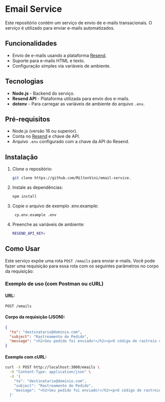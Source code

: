 # Email Service

Este repositório contém um serviço de envio de e-mails transacionais. O serviço é utilizado para enviar e-mails automatizados.

## Funcionalidades

- Envio de e-mails usando a plataforma [Resend](https://resend.com).
- Suporte para e-mails HTML e texto.
- Configuração simples via variáveis de ambiente.

## Tecnologias

- **Node.js** - Backend do serviço.
- **Resend API** - Plataforma utilizada para envio dos e-mails.
- **dotenv** - Para carregar as variáveis de ambiente do arquivo `.env`.

## Pré-requisitos

- Node.js (versão 16 ou superior).
- Conta no [Resend](https://resend.com) e chave de API.
- Arquivo `.env` configurado com a chave da API do Resend.

## Instalação

1. Clone o repositório:
   ```bash
   git clone https://github.com/MiltonVini/email-service.

2. Instale as dependências:
    ```bash
    npm install

3. Copie o arquivo de exemplo .env.example:
    ```bash
     cp.env.example .env

4. Preenche as variáveis de ambiente:
    ```bash
    RESEND_API_KEY=
    

## Como Usar

Este serviço expõe uma rota `POST /emails` para enviar e-mails. Você pode fazer uma requisição para essa rota com os seguintes parâmetros no corpo da requisição:

### Exemplo de uso (com **Postman** ou **cURL**)

#### URL: 
`POST /emails`

#### Corpo da requisição (JSON):
```json
{
  "to": "destinatario@dominio.com",
  "subject": "Rastreamento de Pedido",
  "message": "<h2>Seu pedido foi enviado!</h2><p>O código de rastreio é: xxxxxxxxxx</p>"
}
```

#### Exemplo com cURL:
```bash
curl -X POST http://localhost:3000/emails \
  -H "Content-Type: application/json" \
  -d '{
    "to": "destinatario@dominio.com",
    "subject": "Rastreamento de Pedido",
    "message": "<h2>Seu pedido foi enviado!</h2><p>O código de rastreio é: xxxxxxxxxx</p>"
  }'
```



